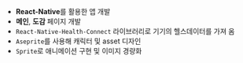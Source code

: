- **React-Native**를 활용한 앱 개발
- **메인**, **도감** 페이지 개발
- `React-Native-Health-Connect` 라이브러리로 기기의 헬스데이터를 가져 옴
- `Aseprite`를 사용해 캐릭터 및 asset 디자인
- `Sprite`로 애니메이션 구현 및 이미지 경량화
 